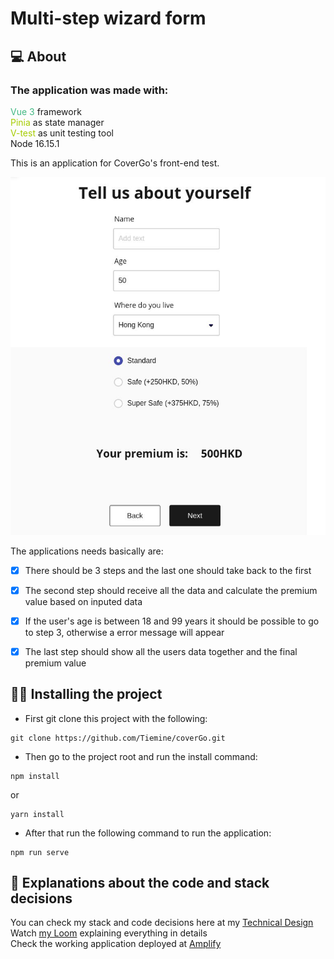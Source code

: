 # Multi-step wizard form

## 💻 About
### The application was made with:
<span style="color: #42b883">Vue 3</span> framework</br>
<span style="color: #a6cc00">Pinia</span> as state manager</br>
<span style="color: #a6cc00">V-test</span> as unit testing tool</br>
Node 16.15.1


This is an application for CoverGo's front-end test.

<img src="./src/assets/miro-example.jpeg" alt="miro example">

The applications needs basically are:

- [x] There should be 3 steps and the last one should take back to the first
- [x] The second step should receive all the data and calculate the premium value based on inputed data
- [x] If the user's age is between 18 and 99 years it should be possible to go to step 3, otherwise a error message will appear
- [x] The last step should show all the users data together and the final premium value


## 👩‍💻 Installing the project

- First git clone this project with the following:

```
git clone https://github.com/Tiemine/coverGo.git
```

- Then go to the project root and run the install command:

```
npm install
```

or

```
yarn install
```

- After that run the following command to run the application:
```
npm run serve
```


## 🔖 Explanations about the code and stack decisions

You can check my stack and code decisions here at my [Technical Design](https://docs.google.com/document/d/1GXNAHYUsfRiTyGqmcR38W14m2sqKy4Tl5gFip2ne6NE/edit?usp=sharing)<br/>
Watch [my Loom](https://www.loom.com/share/3c7d3a685c8d444db27444d9fcd9b023) explaining everything in details<br/>
Check the working application deployed at [Amplify](https://main.d1sqdqrkx3ruzg.amplifyapp.com/)
